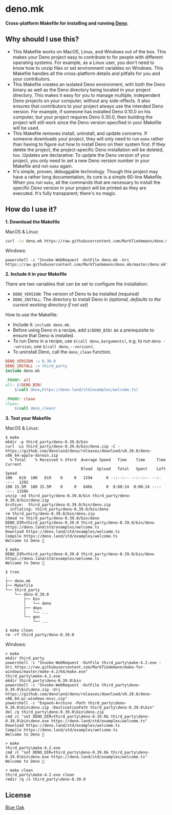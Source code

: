 # deno.mk

**Cross-platform Makefile for installing and running [Deno](https://deno.land/).**

## Why should I use this?

- This Makefile works on MacOS, Linux, and Windows out of the box. This makes your Deno project easy to contribute to for people with different operating systems. For example, as a Linux user, you don't need to know how to unzip files or set environment variables on Windows. This Makefile handles all the cross-platform details and pitfalls for you and your contributors.
- This Makefile creates an isolated Deno environment, with both the Deno binary as well as the Deno directory being located in your project directory. This makes it easy for you to manage multiple, independent Deno projects on your computer, without any side-effects. It also ensures that contributors to your project always use the intended Deno version. For example, if someone has installed Deno 0.10.0 on his computer, but your project requires Deno 0.30.0, then building the project will still work since the Deno version specified in your Makefile will be used.
- This Makefile removes install, uninstall, and update concerns. If someone downloads your project, they will only need to run `make` rather than having to figure out how to install Deno on their system first. If they delete the project, the project-specific Deno installation will be deleted, too. Updates are declarative: To update the Deno version of your project, you only need to set a new Deno version number in your Makefile and run `make` again.
- It's simple, proven, debuggable technology. Though this project may have a rather long documentation, its core is a simple 60-line Makefile. When you run `make`, all the commands that are necessary to install the specific Deno version in your project will be printed as they are executed. It's fully transparent; there's no magic.

## How do I use it?

**1. Download the Makefile**

MacOS & Linux:

```sh
curl -Lo deno.mk https://raw.githubusercontent.com/MarkTiedemann/deno.mk/master/deno.mk
```

Windows:

```batch
powershell -c "Invoke-WebRequest -OutFile deno.mk -Uri https://raw.githubusercontent.com/MarkTiedemann/deno.mk/master/deno.mk"
```

**2. Include it in your Makefile**

There are two variables that can be set to configure the installation:
  - `DENO_VERSION`: The version of Deno to be installed _(required)_
  - `DENO_INSTALL`: The directory to install Deno in _(optional, defaults to the current working directory if not set)_

How to use the Makefile:
  - Include it: `include deno.mk`.
  - Before using Deno in a recipe, add `$(DENO_BIN)` as a prerequisite to ensure that Deno is installed.
  - To run Deno in a recipe, use `$(call deno,$arguments)`, e.g. to run `deno --version`, use `$(call deno,--version)`.
  - To uninstall Deno, call the `deno_clean` function.

```Makefile
DENO_VERSION := 0.39.0
DENO_INSTALL := third_party
include deno.mk

.PHONY: all
all: $(DENO_BIN)
	$(call deno,https://deno.land/std/examples/welcome.ts)

.PHONY: clean
clean:
	$(call deno_clean)
```

**3. Test your Makefile**

MacOS & Linux:

```
$ make
mkdir -p third_party/deno-0.39.0/bin
curl -Lo third_party/deno-0.39.0/bin/deno.zip -C - https://github.com/denoland/deno/releases/download/v0.39.0/deno-x86_64-apple-darwin.zip
  % Total    % Received % Xferd  Average Speed   Time    Time     Time  Current
                                 Dload  Upload   Total   Spent    Left  Speed
100   619  100   619    0     0   1294      0 --:--:-- --:--:-- --:--:--  1292
100 15.5M  100 15.5M    0     0   646k      0  0:00:24  0:00:24 --:--:-- 1150k
unzip -od third_party/deno-0.39.0/bin third_party/deno-0.39.0/bin/deno.zip
Archive:  third_party/deno-0.39.0/bin/deno.zip
  inflating: third_party/deno-0.39.0/bin/deno  
rm third_party/deno-0.39.0/bin/deno.zip
chmod +x third_party/deno-0.39.0/bin/deno
DENO_DIR=third_party/deno-0.39.0 third_party/deno-0.39.0/bin/deno https://deno.land/std/examples/welcome.ts
Download https://deno.land/std/examples/welcome.ts
Compile https://deno.land/std/examples/welcome.ts
Welcome to Deno 🦕
```

```
$ make
DENO_DIR=third_party/deno-0.39.0 third_party/deno-0.39.0/bin/deno https://deno.land/std/examples/welcome.ts
Welcome to Deno 🦕
```

```
$ tree
.
├── deno.mk
├── Makefile
└── third_party
    └── deno-0.39.0
        ├── bin
        │   └── deno
        ├── deps
        │   └── ...
        └── gen
            └── ...
```

```
$ make clean
rm -rf third_party/deno-0.39.0
```

Windows:

```batch
> make
mkdir third_party
powershell -c "Invoke-WebRequest -OutFile third_party\make-4.2.exe -Uri https://raw.githubusercontent.com/MarkTiedemann/make-for-windows/master/make-4.2/64/make.exe"
third_party\make-4.2.exe
mkdir third_party\deno-0.39.0\bin
powershell -c "Invoke-WebRequest -OutFile third_party\deno-0.39.0\bin\deno.zip -Uri https://github.com/denoland/deno/releases/download/v0.39.0/deno-x86_64-pc-windows-msvc.zip"
powershell -c "Expand-Archive -Path third_party\deno-0.39.0\bin\deno.zip -DestinationPath third_party\deno-0.39.0\bin"
del /q third_party\deno-0.39.0\bin\deno.zip
cmd /c "set DENO_DIR=third_party\deno-0.39.0& third_party\deno-0.39.0\bin\deno.exe https://deno.land/std/examples/welcome.ts"
Download https://deno.land/std/examples/welcome.ts
Compile https://deno.land/std/examples/welcome.ts
Welcome to Deno 🦕
```

```batch
> make
third_party\make-4.2.exe
cmd /c "set DENO_DIR=third_party\deno-0.39.0& third_party\deno-0.39.0\bin\deno.exe https://deno.land/std/examples/welcome.ts"
Welcome to Deno 🦕
```

```batch
> make clean
third_party\make-4.2.exe clean
rmdir /q /s third_party\deno-0.39.0
```

## License

[Blue Oak](https://blueoakcouncil.org/license/1.0.0)
